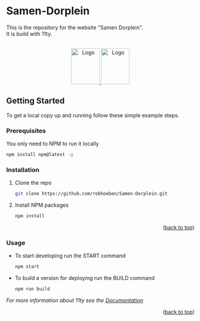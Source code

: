 # Samen-Dorplein

This is the repository for the website "Samen Dorplein".  
It is build with 11ty.


<!-- PROJECT LOGO -->
<br />
<div align="center">
  <a href="https://samendorplein.nl/#gh-light-mode-only">
    <img src="http://samendorplein.nl/img/svg/logo-on-light.svg" alt="Logo" width="76" height="96">
  </a>
  <a href="https://samendorplein.nl/#gh-dark-mode-only">
    <img src="http://samendorplein.nl/img/svg/logo-on-dark.svg" alt="Logo" width="76" height="96">
  </a>
</div>

<!-- GETTING STARTED -->
## Getting Started

To get a local copy up and running follow these simple example steps.

### Prerequisites

You only need to NPM to run it locally
  ```sh
  npm install npm@latest -g
  ```

### Installation

1. Clone the repo
   ```sh
   git clone https://github.com/robhoeben/Samen-Dorplein.git
   ```
3. Install NPM packages
   ```sh
   npm install
   ```
<p align="right">(<a href="#top">back to top</a>)</p>


<!-- USAGE EXAMPLES -->
### Usage

* To start developing run the START command
   ```sh
   npm start
   ```
 * To build a version for deploying run the BUILD command
   ```sh
   npm run build
   ```

_For more information about 11ty see the [Documentation](https://www.11ty.dev/)_

<p align="right">(<a href="#top">back to top</a>)</p>
